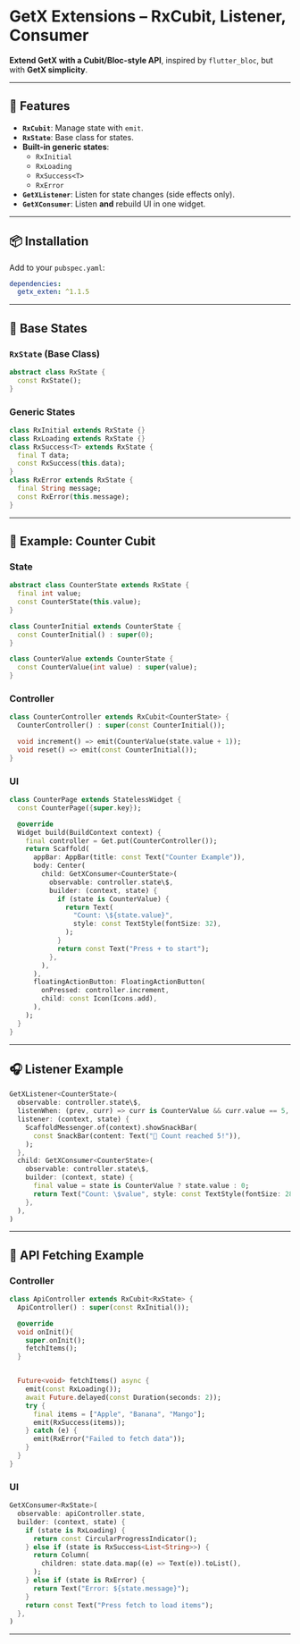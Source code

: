 # GetX Extensions – RxCubit, Listener, Consumer

**Extend GetX with a Cubit/Bloc-style API**, inspired by `flutter_bloc`, but with **GetX simplicity**.

---

## 🚀 Features

- **`RxCubit`**: Manage state with `emit`.
- **`RxState`**: Base class for states.
- **Built-in generic states**:
    - `RxInitial`
    - `RxLoading`
    - `RxSuccess<T>`
    - `RxError`
- **`GetXListener`**: Listen for state changes (side effects only).
- **`GetXConsumer`**: Listen **and** rebuild UI in one widget.

---

## 📦 Installation

Add to your `pubspec.yaml`:

```yaml
dependencies:
  getx_exten: ^1.1.5
```

---

## 🔧 Base States

### `RxState` (Base Class)

```dart
abstract class RxState {
  const RxState();
}
```

### Generic States

```dart
class RxInitial extends RxState {}
class RxLoading extends RxState {}
class RxSuccess<T> extends RxState {
  final T data;
  const RxSuccess(this.data);
}
class RxError extends RxState {
  final String message;
  const RxError(this.message);
}
```

---

## 📝 Example: Counter Cubit

### State

```dart
abstract class CounterState extends RxState {
  final int value;
  const CounterState(this.value);
}

class CounterInitial extends CounterState {
  const CounterInitial() : super(0);
}

class CounterValue extends CounterState {
  const CounterValue(int value) : super(value);
}
```

### Controller

```dart
class CounterController extends RxCubit<CounterState> {
  CounterController() : super(const CounterInitial());

  void increment() => emit(CounterValue(state.value + 1));
  void reset() => emit(const CounterInitial());
}
```

### UI

```dart
class CounterPage extends StatelessWidget {
  const CounterPage({super.key});

  @override
  Widget build(BuildContext context) {
    final controller = Get.put(CounterController());
    return Scaffold(
      appBar: AppBar(title: const Text("Counter Example")),
      body: Center(
        child: GetXConsumer<CounterState>(
          observable: controller.state\$,
          builder: (context, state) {
            if (state is CounterValue) {
              return Text(
                "Count: \${state.value}",
                style: const TextStyle(fontSize: 32),
              );
            }
            return const Text("Press + to start");
          },
        ),
      ),
      floatingActionButton: FloatingActionButton(
        onPressed: controller.increment,
        child: const Icon(Icons.add),
      ),
    );
  }
}
```

---

## 🎧 Listener Example

```dart
GetXListener<CounterState>(
  observable: controller.state\$,
  listenWhen: (prev, curr) => curr is CounterValue && curr.value == 5,
  listener: (context, state) {
    ScaffoldMessenger.of(context).showSnackBar(
      const SnackBar(content: Text("🎉 Count reached 5!")),
    );
  },
  child: GetXConsumer<CounterState>(
    observable: controller.state\$,
    builder: (context, state) {
      final value = state is CounterValue ? state.value : 0;
      return Text("Count: \$value", style: const TextStyle(fontSize: 28));
    },
  ),
)
```

---

## 🔄 API Fetching Example

### Controller

```dart
class ApiController extends RxCubit<RxState> {
  ApiController() : super(const RxInitial());

  @override
  void onInit(){
    super.onInit();
    fetchItems();
  }


  Future<void> fetchItems() async {
    emit(const RxLoading());
    await Future.delayed(const Duration(seconds: 2));
    try {
      final items = ["Apple", "Banana", "Mango"];
      emit(RxSuccess(items));
    } catch (e) {
      emit(RxError("Failed to fetch data"));
    }
  }
}
```

### UI

```dart
GetXConsumer<RxState>(
  observable: apiController.state,
  builder: (context, state) {
    if (state is RxLoading) {
      return const CircularProgressIndicator();
    } else if (state is RxSuccess<List<String>>) {
      return Column(
        children: state.data.map((e) => Text(e)).toList(),
      );
    } else if (state is RxError) {
      return Text("Error: ${state.message}");
    }
    return const Text("Press fetch to load items");
  },
)
```

---
